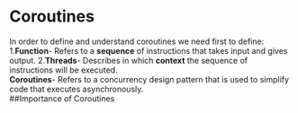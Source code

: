 # Coroutines
In order to define and understand coroutines we need first to define:<br />
1.**Function**- Refers to a **sequence** of instructions that takes input and gives output.
2.**Threads**- Describes in which **context** the sequence of instructions will be executed.<br />
**Coroutines**- Refers to a concurrency design pattern that is used to simplify code that executes asynchronously.<br />
##Importance of Coroutines

